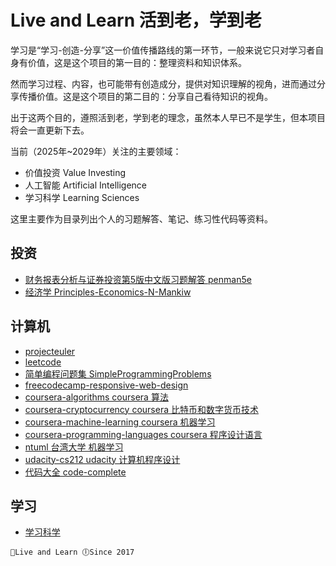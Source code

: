 # Live and Learn 活到老，学到老

学习是“学习-创造-分享”这一价值传播路线的第一环节，一般来说它只对学习者自身有价值，这是这个项目的第一目的：整理资料和知识体系。

然而学习过程、内容，也可能带有创造成分，提供对知识理解的视角，进而通过分享传播价值。这是这个项目的第二目的：分享自己看待知识的视角。

出于这两个目的，遵照活到老，学到老的理念，虽然本人早已不是学生，但本项目将会一直更新下去。

当前（2025年~2029年）关注的主要领域：

* 价值投资 Value Investing
* 人工智能 Artificial Intelligence
* 学习科学 Learning Sciences

这里主要作为目录列出个人的习题解答、笔记、练习性代码等资料。

## 投资
* [财务报表分析与证券投资第5版中文版习题解答 penman5e](https://github.com/ifeitao/penman5e)
* [经济学 Principles-Economics-N-Mankiw](https://github.com/ifeitao/Principles-Economics-N-Mankiw)
## 计算机
* [projecteuler](https://github.com/ifeitao/projecteuler)
* [leetcode](https://github.com/ifeitao/leetcode)
* [简单编程问题集 SimpleProgrammingProblems](https://github.com/ifeitao/SimpleProgrammingProblems)
* [freecodecamp-responsive-web-design](https://github.com/ifeitao/freecodecamp-responsive-web-design)
* [coursera-algorithms coursera 算法](https://github.com/ifeitao/coursera-algorithms)
* [coursera-cryptocurrency coursera 比特币和数字货币技术](https://github.com/ifeitao/coursera-cryptocurrency)
* [coursera-machine-learning coursera 机器学习](https://github.com/ifeitao/coursera-machine-learning)
* [coursera-programming-languages coursera 程序设计语言](https://github.com/ifeitao/coursera-programming-languages)
* [ntuml 台湾大学 机器学习](https://github.com/ifeitao/ntuml)
* [udacity-cs212 udacity 计算机程序设计](https://github.com/ifeitao/udacity-cs212)
* [代码大全 code-complete](https://github.com/ifeitao/code-complete)
## 学习
* [学习科学](https://github.com/ifeitao/learning-sciences)

`🚀Live and Learn 🕕Since 2017`
